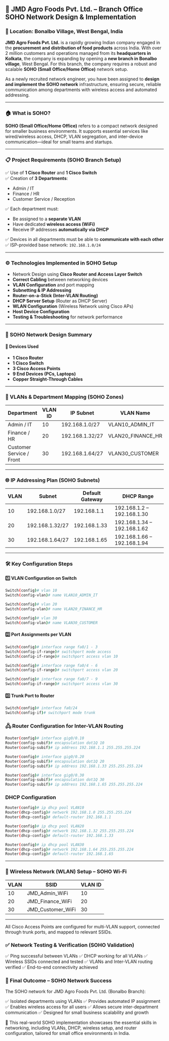 ## 🏢 JMD Agro Foods Pvt. Ltd. – Branch Office SOHO Network Design & Implementation

### 📍 Location: Bonalbo Village, West Bengal, India

**JMD Agro Foods Pvt. Ltd.** is a rapidly growing Indian company engaged in the **procurement and distribution of food products** across India. With over 2 million customers and operations managed from its **headquarters in Kolkata**, the company is expanding by opening a **new branch in Bonalbo village**, West Bengal. For this branch, the company requires a robust and scalable **SOHO (Small Office/Home Office)** network setup.

As a newly recruited network engineer, you have been assigned to **design and implement the SOHO network** infrastructure, ensuring secure, reliable communication among departments with wireless access and automated addressing.

---

### 🏠 What is SOHO?

**SOHO (Small Office/Home Office)** refers to a compact network designed for smaller business environments. It supports essential services like wired/wireless access, DHCP, VLAN segregation, and inter-device communication—ideal for small teams and startups.

---

### 📋 Project Requirements (SOHO Branch Setup)

✅ Use of **1 Cisco Router** and **1 Cisco Switch**  
✅ Creation of **3 Departments**:
- Admin / IT
- Finance / HR
- Customer Service / Reception

✅ Each department must:
- Be assigned to a **separate VLAN**
- Have dedicated **wireless access (WiFi)**
- Receive IP addresses **automatically via DHCP**

✅ Devices in all departments must be able to **communicate with each other**  
✅ ISP-provided base network: `192.168.1.0/24`

---

### ⚙️ Technologies Implemented in SOHO Setup

- Network Design using **Cisco Router and Access Layer Switch**
- **Correct Cabling** between networking devices
- **VLAN Configuration** and port mapping
- **Subnetting & IP Addressing**
- **Router-on-a-Stick (Inter-VLAN Routing)**
- **DHCP Server Setup** (Router as DHCP Server)
- **WLAN Configuration** (Wireless Network using Cisco APs)
- **Host Device Configuration**
- **Testing & Troubleshooting** for network performance

---

### 🧩 SOHO Network Design Summary

#### 🔗 Devices Used

- **1 Cisco Router**
- **1 Cisco Switch**
- **3 Cisco Access Points**
- **9 End Devices (PCs, Laptops)**
- **Copper Straight-Through Cables**

---

### 🧱 VLANs & Department Mapping (SOHO Zones)

| Department                | VLAN ID | IP Subnet         | VLAN Name          |
|--------------------------|---------|-------------------|--------------------|
| Admin / IT               | 10      | 192.168.1.0/27    | VLAN10_ADMIN_IT    |
| Finance / HR             | 20      | 192.168.1.32/27   | VLAN20_FINANCE_HR  |
| Customer Service / Front | 30      | 192.168.1.64/27   | VLAN30_CUSTOMER    |

---

### 🌐 IP Addressing Plan (SOHO Subnets)

| VLAN | Subnet             | Default Gateway     | DHCP Range                  |
|------|--------------------|---------------------|-----------------------------|
| 10   | 192.168.1.0/27     | 192.168.1.1         | 192.168.1.2 – 192.168.1.30  |
| 20   | 192.168.1.32/27    | 192.168.1.33        | 192.168.1.34 – 192.168.1.62 |
| 30   | 192.168.1.64/27    | 192.168.1.65        | 192.168.1.66 – 192.168.1.94 |

---

### 🛠️ Key Configuration Steps

#### 1️⃣ VLAN Configuration on Switch
```bash
Switch(config)# vlan 10
Switch(config-vlan)# name VLAN10_ADMIN_IT

Switch(config)# vlan 20
Switch(config-vlan)# name VLAN20_FINANCE_HR

Switch(config)# vlan 30
Switch(config-vlan)# name VLAN30_CUSTOMER
```
#### 2️⃣ Port Assignments per VLAN
```bash
Switch(config)# interface range fa0/1 - 3
Switch(config-if-range)# switchport mode access
Switch(config-if-range)# switchport access vlan 10

Switch(config)# interface range fa0/4 - 6
Switch(config-if-range)# switchport access vlan 20

Switch(config)# interface range fa0/7 - 9
Switch(config-if-range)# switchport access vlan 30
```

#### 3️⃣ Trunk Port to Router
```bash
Switch(config)# interface fa0/24
Switch(config-if)# switchport mode trunk
```
### 🖧 Router Configuration for Inter-VLAN Routing
```bash
Router(config)# interface gig0/0.10
Router(config-subif)# encapsulation dot1Q 10
Router(config-subif)# ip address 192.168.1.1 255.255.255.224

Router(config)# interface gig0/0.20
Router(config-subif)# encapsulation dot1Q 20
Router(config-subif)# ip address 192.168.1.33 255.255.255.224

Router(config)# interface gig0/0.30
Router(config-subif)# encapsulation dot1Q 30
Router(config-subif)# ip address 192.168.1.65 255.255.255.224
```
### DHCP Configuration
```bash
Router(config)# ip dhcp pool VLAN10
Router(dhcp-config)# network 192.168.1.0 255.255.255.224
Router(dhcp-config)# default-router 192.168.1.1

Router(config)# ip dhcp pool VLAN20
Router(dhcp-config)# network 192.168.1.32 255.255.255.224
Router(dhcp-config)# default-router 192.168.1.33

Router(config)# ip dhcp pool VLAN30
Router(dhcp-config)# network 192.168.1.64 255.255.255.224
Router(dhcp-config)# default-router 192.168.1.65
```
---
### 📶 Wireless Network (WLAN) Setup – SOHO Wi-Fi

| VLAN | SSID                | VLAN ID |
|------|---------------------|---------|
| 10   | JMD_Admin_WiFi      | 10      |
| 20   | JMD_Finance_WiFi    | 20      |
| 30   | JMD_Customer_WiFi   | 30      |
---
All Cisco Access Points are configured for multi-VLAN support, connected through trunk ports, and mapped to relevant SSIDs.

### ✅ Network Testing & Verification (SOHO Validation)
✅ Ping successful between VLANs
✅ DHCP working for all VLANs
✅ Wireless SSIDs connected and tested
✅ VLANs and Inter-VLAN routing verified
✅ End-to-end connectivity achieved

### 🏁 Final Outcome – SOHO Network Success
The SOHO network for JMD Agro Foods Pvt. Ltd. (Bonalbo Branch):

✅ Isolated departments using VLANs
✅ Provides automated IP assignment
✅ Enables wireless access for all users
✅ Allows secure inter-department communication
✅ Designed for small business scalability and growth

📘 This real-world SOHO implementation showcases the essential skills in networking, including VLANs, DHCP, wireless setup, and router configuration, tailored for small office environments in India.
